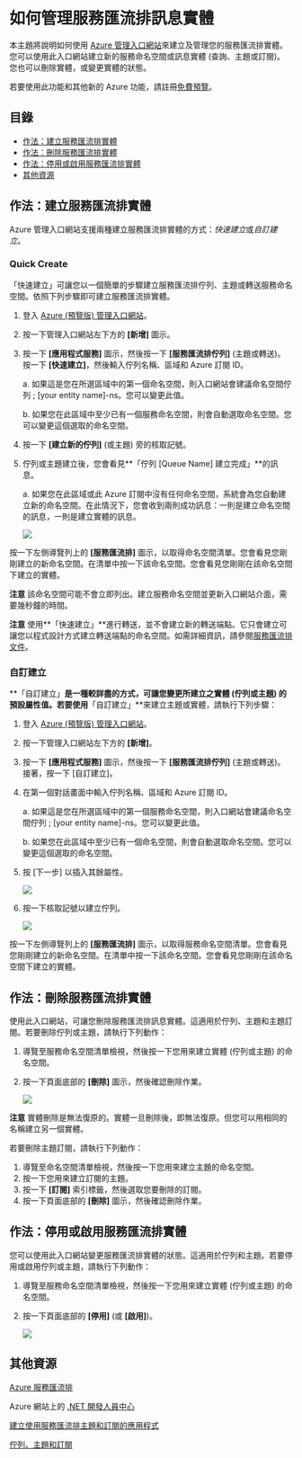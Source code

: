 <properties linkid="service-bus-manage-messaging-entitites" urlDisplayName="Traffic Manager" pageTitle="Manage Service Bus Messaging Entities - Azure" metaKeywords="" description="Learn how to create and manage your Service Bus entities using the Azure Management Portal." metaCanonical="" disqusComments="1" umbracoNaviHide="1" services="service-bus" documentationCenter="" title="How to Manage Service Bus Messaging Entities" authors="" solutions="" />

如何管理服務匯流排訊息實體
==========================

本主題將說明如何使用 [Azure 管理入口網站](http://manage.windowsazure.com)來建立及管理您的服務匯流排實體。您可以使用此入口網站建立新的服務命名空間或訊息實體 (查詢、主題或訂閱)。您也可以刪除實體，或變更實體的狀態。

若要使用此功能和其他新的 Azure 功能，請註冊[免費預覽](https://account.windowsazure.com/PreviewFeatures)。

目錄
----

-   [作法：建立服務匯流排實體](#create)
-   [作法：刪除服務匯流排實體](#delete)
-   [作法：停用或啟用服務匯流排實體](#disableenable)
-   [其他資源](#seealso)

作法：建立服務匯流排實體
------------------------

Azure 管理入口網站支援兩種建立服務匯流排實體的方式：*快速建立*或*自訂建立*。

### Quick Create

「快速建立」可讓您以一個簡單的步驟建立服務匯流排佇列、主題或轉送服務命名空間。依照下列步驟即可建立服務匯流排實體。

1.  登入 [Azure (預覽版) 管理入口網站](http://manage.windowsazure.com)。
2.  按一下管理入口網站左下方的 **[新增]** 圖示。
3.  按一下 **[應用程式服務]** 圖示，然後按一下 **[服務匯流排佇列]** (主題或轉送)。按一下 **[快速建立]**，然後輸入佇列名稱、區域和 Azure 訂閱 ID。

    a. 如果這是您在所選區域中的第一個命名空間，則入口網站會建議命名空間佇列 ; [your entity name]-ns。您可以變更此值。

    b. 如果您在此區域中至少已有一個服務命名空間，則會自動選取命名空間。您可以變更這個選取的命名空間。

4.  按一下 **[建立新的佇列]** (或主題) 旁的核取記號。
5.  佇列或主題建立後，您會看見**「佇列 [Queue Name] 建立完成」**的訊息。

    a. 如果您在此區域或此 Azure 訂閱中沒有任何命名空間，系統會為您自動建立新的命名空間。在此情況下，您會收到兩則成功訊息：一則是建立命名空間的訊息，一則是建立實體的訊息。

    ![](./media/service-bus-manage-message-entities/QueueQuickCreate.png)

按一下左側導覽列上的 **[服務匯流排]** 圖示，以取得命名空間清單。您會看見您剛剛建立的新命名空間。在清單中按一下該命名空間。您會看見您剛剛在該命名空間下建立的實體。

**注意** 該命名空間可能不會立即列出。建立服務命名空間並更新入口網站介面，需要幾秒鐘的時間。

**注意** 使用**「快速建立」**進行轉送，並不會建立新的轉送端點。它只會建立可讓您以程式設計方式建立轉送端點的命名空間。如需詳細資訊，請參閱[服務匯流排文件](http://www.windowsazure.com/zh-tw/develop/net/how-to-guides/service-bus-relay/)。

### 自訂建立

**「自訂建立」**是一種較詳盡的方式，可讓您變更所建立之實體 (佇列或主題) 的預設屬性值。若要使用**「自訂建立」**來建立主題或實體，請執行下列步驟：

1.  登入 [Azure (預覽版) 管理入口網站](http://manage.windowsazure.com)。
2.  按一下管理入口網站左下方的 **[新增]**。
3.  按一下 **[應用程式服務]** 圖示，然後按一下 **[服務匯流排佇列]** (主題或轉送)。接著，按一下 [自訂建立]。
4.  在第一個對話畫面中輸入佇列名稱、區域和 Azure 訂閱 ID。

    a. 如果這是您在所選區域中的第一個服務命名空間，則入口網站會建議命名空間佇列 ; [your entity name]-ns。您可以變更此值。

    b. 如果您在此區域中至少已有一個命名空間，則會自動選取命名空間。您可以變更這個選取的命名空間。

5.  按 [下一步] 以插入其餘屬性。

    ![](./media/service-bus-manage-message-entities/AddQueue1.png)

6.  按一下核取記號以建立佇列。

    ![](./media/service-bus-manage-message-entities/ConfigureQueue.png)

按一下左側導覽列上的 **[服務匯流排]** 圖示，以取得服務命名空間清單。您會看見您剛剛建立的新命名空間。在清單中按一下該命名空間。您會看見您剛剛在該命名空間下建立的實體。

作法：刪除服務匯流排實體
------------------------

使用此入口網站，可讓您刪除服務匯流排訊息實體。這適用於佇列、主題和主題訂閱。若要刪除佇列或主題，請執行下列動作：

1.  導覽至服務命名空間清單檢視，然後按一下您用來建立實體 (佇列或主題) 的命名空間。
2.  按一下頁面底部的 **[刪除]** 圖示，然後確認刪除作業。

    ![](./media/service-bus-manage-message-entities/DeleteEntity.png)

**注意** 實體刪除是無法復原的。實體一旦刪除後，即無法復原。但您可以用相同的名稱建立另一個實體。

若要刪除主題訂閱，請執行下列動作：

1.  導覽至命名空間清單檢視，然後按一下您用來建立主題的命名空間。
2.  按一下您用來建立訂閱的主題。
3.  按一下 **[訂閱]** 索引標籤，然後選取您要刪除的訂閱。
4.  按一下頁面底部的 **[刪除]** 圖示，然後確認刪除作業。

作法：停用或啟用服務匯流排實體
------------------------------

您可以使用此入口網站變更服務匯流排實體的狀態。這適用於佇列和主題。若要停用或啟用佇列或主題，請執行下列動作：

1.  導覽至服務命名空間清單檢視，然後按一下您用來建立實體 (佇列或主題) 的命名空間。
2.  按一下頁面底部的 **[停用]** (或 **[啟用]**)。

    ![](./media/service-bus-manage-message-entities/DisableEnable.png)

其他資源
--------

[Azure 服務匯流排](http://go.microsoft.com/fwlink/?LinkId=266834)

Azure 網站上的 [.NET 開發人員中心](http://go.microsoft.com/fwlink/?LinkID=262187)

[建立使用服務匯流排主題和訂閱的應用程式](http://go.microsoft.com/fwlink/?LinkId=264293)

[佇列、主題和訂閱](http://go.microsoft.com/fwlink/?LinkId=264291)


